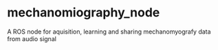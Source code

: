 # mechanomiography_node
A ROS node for aquisition, learning and sharing mechanomyografy data from audio signal
